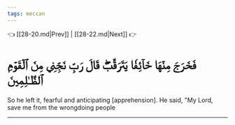 ```yaml
---
tags: meccan
---
```


👈 [[28-20.md|Prev]] | [[28-22.md|Next]] 👉

# فَخَرَجَ مِنۡهَا خَآئِفٗا يَتَرَقَّبُۖ قَالَ رَبِّ نَجِّنِي مِنَ ٱلۡقَوۡمِ ٱلظَّـٰلِمِينَ

So he left it, fearful and anticipating [apprehension]. He said, "My Lord, save me from the wrongdoing people

---

